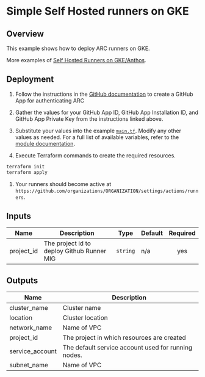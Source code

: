 # Simple Self Hosted runners on GKE

## Overview

This example shows how to deploy ARC runners on GKE.

More examples of [Self Hosted Runners on GKE/Anthos](https://github.com/github-developer/self-hosted-runners-anthos).

## Deployment

1. Follow the instructions in the [GitHub documentation](https://docs.github.com/en/actions/hosting-your-own-runners/managing-self-hosted-runners-with-actions-runner-controller/authenticating-to-the-github-api#authenticating-arc-with-a-github-app) to create a GitHub App for authenticating ARC

1. Gather the values for your GitHub App ID, GitHub App Installation ID, and GitHub App Private Key from the instructions linked above.

1. Substitute your values into the example [`main.tf`](main.tf). Modify any other values as needed. For a full list of available variables, refer to the [module documentation](../../modules/gh-runner-gke/).

1. Execute Terraform commands to create the required resources.
```sh
terraform init
terraform apply
```

1. Your runners should become active at `https://github.com/organizations/ORGANIZATION/settings/actions/runners`.

<!-- BEGINNING OF PRE-COMMIT-TERRAFORM DOCS HOOK -->
## Inputs

| Name | Description | Type | Default | Required |
|------|-------------|------|---------|:--------:|
| project\_id | The project id to deploy Github Runner MIG | `string` | n/a | yes |

## Outputs

| Name | Description |
|------|-------------|
| cluster\_name | Cluster name |
| location | Cluster location |
| network\_name | Name of VPC |
| project\_id | The project in which resources are created |
| service\_account | The default service account used for running nodes. |
| subnet\_name | Name of VPC |

<!-- END OF PRE-COMMIT-TERRAFORM DOCS HOOK -->
